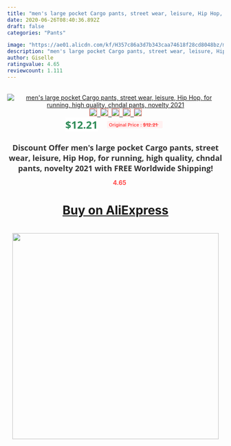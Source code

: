 ```yaml
---
title: "men's large pocket Cargo pants, street wear, leisure, Hip Hop, for running, high quality, chndal pants, novelty 2021"
date: 2020-06-26T08:40:36.892Z
draft: false
categories: "Pants"

image: "https://ae01.alicdn.com/kf/H357c86a3d7b343caa74618f28cd8048bz/men-s-large-pocket-Cargo-pants-street-wear-leisure-Hip-Hop-for-running-high-quality-chndal.jpg"
description: "men's large pocket Cargo pants, street wear, leisure, Hip Hop, for running, high quality, chndal pants, novelty 2021"
author: Giselle
ratingvalue: 4.65
reviewcount: 1.111
---
```

<br>
<div style="text-align: center;">
<a href="https://s.click.aliexpress.com/e/_Ak7ac9" target="_blank" rel="nofollow noopener noreferrer"><img alt="men's large pocket Cargo pants, street wear, leisure, Hip Hop, for running, high quality, chndal pants, novelty 2021" class="magnifier-image" src="https://ae01.alicdn.com/kf/H357c86a3d7b343caa74618f28cd8048bz/men-s-large-pocket-Cargo-pants-street-wear-leisure-Hip-Hop-for-running-high-quality-chndal.jpg_640x640.jpg">
<br>
<img style="border:1px solid salmon" src="https://ae01.alicdn.com/kf/H357c86a3d7b343caa74618f28cd8048bz/men-s-large-pocket-Cargo-pants-street-wear-leisure-Hip-Hop-for-running-high-quality-chndal.jpg_120x120.jpg">&nbsp;&nbsp;<img style="border:1px solid salmon" src="https://ae01.alicdn.com/kf/H332b49a0ef1d4e90aebc276bce0ffd19G/men-s-large-pocket-Cargo-pants-street-wear-leisure-Hip-Hop-for-running-high-quality-chndal.jpg_120x120.jpg">&nbsp;&nbsp;<img style="border:1px solid salmon" src="https://ae01.alicdn.com/kf/H76d8c476577649669783d0b353cbf9bba/men-s-large-pocket-Cargo-pants-street-wear-leisure-Hip-Hop-for-running-high-quality-chndal.jpg_120x120.jpg">&nbsp;&nbsp;<img style="border:1px solid salmon" src="https://ae01.alicdn.com/kf/Hcc0f234a4daa4a3f8e41b32fa00bd712P/men-s-large-pocket-Cargo-pants-street-wear-leisure-Hip-Hop-for-running-high-quality-chndal.jpg_120x120.jpg">&nbsp;&nbsp;<img style="border:1px solid salmon" src="https://ae01.alicdn.com/kf/Hbbbd827d05034431b5f52f880c621096W/men-s-large-pocket-Cargo-pants-street-wear-leisure-Hip-Hop-for-running-high-quality-chndal.jpg_120x120.jpg"></a></div><br0>
<div style="text-align: center;"><span style="background-color: white; border: 0px; box-sizing: border-box; color: seagreen; display: inline-block; font-family: &quot;open sans&quot; , &quot;arial&quot; , &quot;helvetica&quot; , sans-serif , &quot;heiti&quot;; font-size: 24px; font-stretch: inherit; font-weight: 700; line-height: inherit; margin: 0px 10px 0px 0px; padding: 0px; vertical-align: middle;">$12.21 </span>
<span style="background: rgb(255 , 241 , 241); border-radius: 3px; border: 0px; box-sizing: border-box; color: #ff4747; display: inline-block; font-family: inherit; font-size: 12px; font-stretch: inherit; font-style: inherit; font-variant: inherit; font-weight: 600; line-height: inherit; margin: 0px; padding: 2px 5px; transform: scale(0.9); vertical-align: middle;">Original Price : <b style="text-decoration: line-through;">$12.21 </b> &nbsp;&nbsp;</span></div>
<h1 style="color: #333333; display: inline-block; font-family: &quot;open sans&quot; , &quot;arial&quot; , &quot;helvetica&quot; , sans-serif , &quot;heiti&quot;; font-size: 18px; font-stretch: inherit; font-weight: 700; text-align: center;">Discount Offer men's large pocket Cargo pants, street wear, leisure, Hip Hop, for running, high quality, chndal pants, novelty 2021 with FREE Worldwide Shipping!</h1>
<div style="color: #ff4747; text-align: center;">
<img src="https://4.bp.blogspot.com/-M0ZcTcb-5uY/XleCXlxnR4I/AAAAAAAAAEc/OrjgMkXV1oMQFaCRZj5HQwOCBcu3w1FegCPcBGAYYCw/s1600/star.png" style="height: 15px;">&nbsp;<b>4.65</b></div>
<div class="button_cont" align="center"><a class="buynow_a" href="https://s.click.aliexpress.com/e/_Ak7ac9" target="_blank" rel="nofollow noopener noreferrer"><H1>Buy on AliExpress</H1></a></div><br>
<div class="separator" style="clear: both; text-align: center;">
<img src="https://lh3.googleusercontent.com/-pTy5HemUv9M/XlePHvY0dAI/AAAAAAAAAE4/0nX5iRUoIWY8eMW9Dpxeirr157OZliDIgCLcBGAsYHQ/s1600/badge.gif" width="480">
</div>
